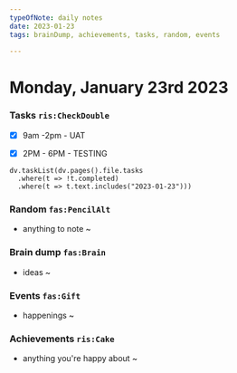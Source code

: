 ```yaml
---
typeOfNote: daily notes
date: 2023-01-23
tags: brainDump, achievements, tasks, random, events

---
```

# Monday, January 23rd 2023

### Tasks `ris:CheckDouble`
 - [x] 9am -2pm - UAT
 - [x] 2PM - 6PM - TESTING


```dataviewjs
dv.taskList(dv.pages().file.tasks 
  .where(t => !t.completed)
  .where(t => t.text.includes("2023-01-23")))
```



### Random `fas:PencilAlt`
 - anything to note ~




### Brain dump `fas:Brain`
 - ideas ~ 




### Events `fas:Gift`
 - happenings ~






### Achievements `ris:Cake`
 - anything you're happy about ~ 

